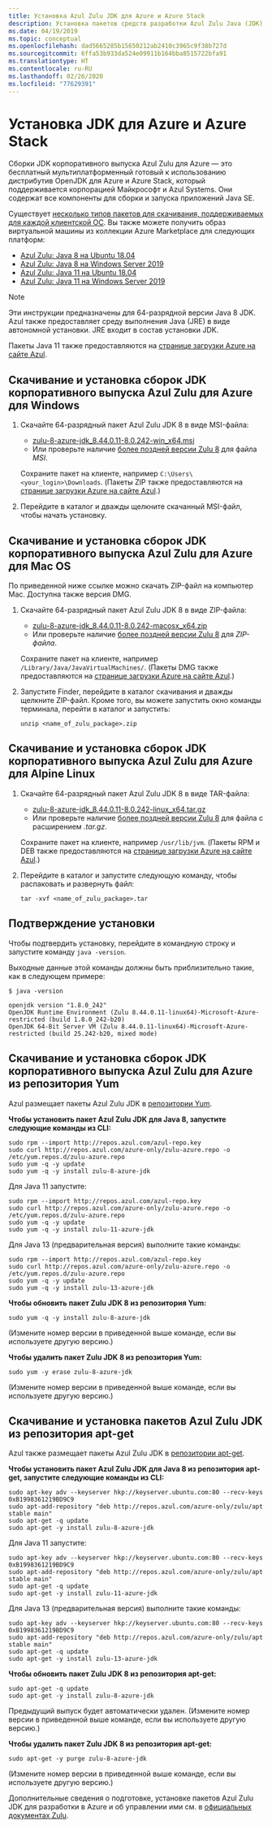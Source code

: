 ```yaml
---
title: Установка Azul Zulu JDK для Azure и Azure Stack
description: Установка пакетов средств разработки Azul Zulu Java (JDK) для разработки в Azure на платформах Windows, Linux и Mac
ms.date: 04/19/2019
ms.topic: conceptual
ms.openlocfilehash: dad5665285b15650212ab2410c3965c9f38b727d
ms.sourcegitcommit: 6ffa53b933da524e09911b164bba8515722bfa91
ms.translationtype: HT
ms.contentlocale: ru-RU
ms.lasthandoff: 02/26/2020
ms.locfileid: "77629391"
---
```

# <a name="install-the-jdk-for-azure-and-azure-stack"></a>Установка JDK для Azure и Azure Stack

Сборки JDK корпоративного выпуска Azul Zulu для Azure — это бесплатный мультиплатформенный готовый к использованию дистрибутив OpenJDK для Azure и Azure Stack, который поддерживается корпорацией Майкрософт и Azul Systems. Они содержат все компоненты для сборки и запуска приложений Java SE.

Существует [несколько типов пакетов для скачивания, поддерживаемых для каждой клиентской ОС](https://www.azul.com/downloads/azure-only/zulu/). Вы также можете получить образ виртуальной машины из коллекции Azure Marketplace для следующих платформ:

* [Azul Zulu: Java 8 на Ubuntu 18.04](https://azuremarketplace.microsoft.com/marketplace/apps/azul.azul-zulu8-ubuntu-1804)
* [Azul Zulu: Java 8 на Windows Server 2019](https://azuremarketplace.microsoft.com/marketplace/apps/azul.azul-zulu8-windows-2019)
* [Azul Zulu: Java 11 на Ubuntu 18.04](https://azuremarketplace.microsoft.com/marketplace/apps/azul.azul-zulu11-ubuntu-1804)
* [Azul Zulu: Java 11 на Windows Server 2019](https://azuremarketplace.microsoft.com/marketplace/apps/azul.azul-zulu11-windows-2019)

> [!NOTE]
> Эти инструкции предназначены для 64-разрядной версии Java 8 JDK. Azul также предоставляет среду выполнения Java (JRE) в виде автономной установки. JRE входит в состав установки JDK.
>
> Пакеты Java 11 также предоставляются на [странице загрузки Azure на сайте Azul](https://www.azul.com/downloads/azure-only/zulu/).

## <a name="download-and-install-the-azul-zulu-for-azure---enterprise-edition-jdk-builds-for-windows"></a>Скачивание и установка сборок JDK корпоративного выпуска Azul Zulu для Azure для Windows

1. Скачайте 64-разрядный пакет Azul Zulu JDK 8 в виде MSI-файла:

   * [zulu-8-azure-jdk_8.44.0.11-8.0.242-win_x64.msi](http://repos.azul.com/azure-only/zulu/packages/zulu-8/8u242/zulu-8-azure-jdk_8.44.0.11-8.0.242-win_x64.msi)
   * Или проверьте наличие [более поздней версии Zulu 8](http://repos.azul.com/azure-only/zulu/packages/zulu-8) для файла *MSI*.

   Сохраните пакет на клиенте, например `C:\Users\<your_login>\Downloads`. (Пакеты ZIP также предоставляются на [странице загрузки Azure на сайте Azul](https://www.azul.com/downloads/azure-only/zulu/).)

2. Перейдите в каталог и дважды щелкните скачанный MSI-файл, чтобы начать установку.

## <a name="download-and-install-the-azul-zulu-for-azure---enterprise-edition-jdk-builds-for-mac"></a>Скачивание и установка сборок JDK корпоративного выпуска Azul Zulu для Azure для Mac OS

По приведенной ниже ссылке можно скачать ZIP-файл на компьютер Mac. Доступна также версия DMG.

1. Скачайте 64-разрядный пакет Azul Zulu JDK 8 в виде ZIP-файла:

   * [zulu-8-azure-jdk_8.44.0.11-8.0.242-macosx_x64.zip](http://repos.azul.com/azure-only/zulu/packages/zulu-8/8u242/zulu-8-azure-jdk_8.44.0.11-8.0.242-macosx_x64.zip)
   * Или проверьте наличие [более поздней версии Zulu 8](http://repos.azul.com/azure-only/zulu/packages/zulu-8) для *ZIP-файла*.

   Сохраните пакет на клиенте, например `/Library/Java/JavaVirtualMachines/`. (Пакеты DMG также предоставляются на [странице загрузки Azure на сайте Azul](https://www.azul.com/downloads/azure-only/zulu/).)

2. Запустите Finder, перейдите в каталог скачивания и дважды щелкните ZIP-файл. Кроме того, вы можете запустить окно команды терминала, перейти в каталог и запустить:

    ```cli
    unzip <name_of_zulu_package>.zip
    ```

## <a name="download-and-install-the-azul-zulu-for-azure---enterprise-edition-jdk-builds-for-alpine-linux"></a>Скачивание и установка сборок JDK корпоративного выпуска Azul Zulu для Azure для Alpine Linux

1. Скачайте 64-разрядный пакет Azul Zulu JDK 8 в виде TAR-файла:

   * [zulu-8-azure-jdk_8.44.0.11-8.0.242-linux_x64.tar.gz](http://repos.azul.com/azure-only/zulu/packages/zulu-8/8u242/zulu-8-azure-jdk_8.44.0.11-8.0.242-linux_x64.tar.gz)
   * Или проверьте наличие [более поздней версии Zulu 8](https://repos.azul.com/azure-only/zulu/packages/zulu-8) для файла с расширением *.tar.gz*.

   Сохраните пакет на клиенте, например `/usr/lib/jvm`. (Пакеты RPM и DEB также предоставляются на [странице загрузки Azure на сайте Azul](https://www.azul.com/downloads/azure-only/zulu/).)

2. Перейдите в каталог и запустите следующую команду, чтобы распаковать и развернуть файл:

    ```cli
    tar -xvf <name_of_zulu_package>.tar
    ```

## <a name="confirm-your-installation"></a>Подтверждение установки

Чтобы подтвердить установку, перейдите в командную строку и запустите команду `java -version`.

Выходные данные этой команды должны быть приблизительно такие, как в следующем примере:

```cli
$ java -version

openjdk version "1.8.0_242"
OpenJDK Runtime Environment (Zulu 8.44.0.11-linux64)-Microsoft-Azure-restricted (build 1.8.0_242-b20)
OpenJDK 64-Bit Server VM (Zulu 8.44.0.11-linux64)-Microsoft-Azure-restricted (build 25.242-b20, mixed mode)
```

## <a name="download-and-install-the-azul-zulu-for-azure---enterprise-edition-jdks-from-a-yum-repository"></a>Скачивание и установка сборок JDK корпоративного выпуска Azul Zulu для Azure из репозитория Yum

Azul размещает пакеты Azul Zulu JDK в [репозитории Yum](https://repos.azul.com/azure-only/zulu-azure.repo).

**Чтобы установить пакет Azul Zulu JDK для Java 8, запустите следующие команды из CLI:**

```cli
sudo rpm --import http://repos.azul.com/azul-repo.key
sudo curl http://repos.azul.com/azure-only/zulu-azure.repo -o /etc/yum.repos.d/zulu-azure.repo
sudo yum -q -y update
sudo yum -q -y install zulu-8-azure-jdk
```

Для Java 11 запустите:

```cli
sudo rpm --import http://repos.azul.com/azul-repo.key
sudo curl http://repos.azul.com/azure-only/zulu-azure.repo -o /etc/yum.repos.d/zulu-azure.repo
sudo yum -q -y update
sudo yum -q -y install zulu-11-azure-jdk
```

Для Java 13 (предварительная версия) выполните такие команды:

```cli
sudo rpm --import http://repos.azul.com/azul-repo.key
sudo curl http://repos.azul.com/azure-only/zulu-azure.repo -o /etc/yum.repos.d/zulu-azure.repo
sudo yum -q -y update
sudo yum -q -y install zulu-13-azure-jdk
```

**Чтобы обновить пакет Zulu JDK 8 из репозитория Yum:**

```cli
sudo yum -q -y install zulu-8-azure-jdk
```

(Измените номер версии в приведенной выше команде, если вы используете другую версию.)

**Чтобы удалить пакет Zulu JDK 8 из репозитория Yum:**

```cli
sudo yum -y erase zulu-8-azure-jdk
```

(Измените номер версии в приведенной выше команде, если вы используете другую версию.)

## <a name="download-and-install-the-azul-zulu-jdks-from-an-apt-get-repository"></a>Скачивание и установка пакетов Azul Zulu JDK из репозитория apt-get

Azul также размещает пакеты Azul Zulu JDK в [репозитории apt-get](https://repos.azul.com/azure-only/zulu/apt).

**Чтобы установить пакет Azul Zulu JDK для Java 8 из репозитория apt-get, запустите следующие команды из CLI:**

```cli
sudo apt-key adv --keyserver hkp://keyserver.ubuntu.com:80 --recv-keys 0xB1998361219BD9C9
sudo apt-add-repository "deb http://repos.azul.com/azure-only/zulu/apt stable main"
sudo apt-get -q update
sudo apt-get -y install zulu-8-azure-jdk
```

Для Java 11 запустите:

```cli
sudo apt-key adv --keyserver hkp://keyserver.ubuntu.com:80 --recv-keys 0xB1998361219BD9C9
sudo apt-add-repository "deb http://repos.azul.com/azure-only/zulu/apt stable main"
sudo apt-get -q update
sudo apt-get -y install zulu-11-azure-jdk
```

Для Java 13 (предварительная версия) выполните такие команды:

```cli
sudo apt-key adv --keyserver hkp://keyserver.ubuntu.com:80 --recv-keys 0xB1998361219BD9C9
sudo apt-add-repository "deb http://repos.azul.com/azure-only/zulu/apt stable main"
sudo apt-get -q update
sudo apt-get -y install zulu-13-azure-jdk
```

**Чтобы обновить пакет Zulu JDK 8 из репозитория apt-get:**

```cli
sudo apt-get -q update
sudo apt-get -y install zulu-8-azure-jdk
```

Предыдущий выпуск будет автоматически удален.
(Измените номер версии в приведенной выше команде, если вы используете другую версию.)

**Чтобы удалить пакет Zulu JDK 8 из репозитория apt-get:**

```cli
sudo apt-get -y purge zulu-8-azure-jdk
```

(Измените номер версии в приведенной выше команде, если вы используете другую версию.)

Дополнительные сведения о подготовке, установке пакетов Azul Zulu JDK для разработки в Azure и об управлении ими см. в [официальных документах Zulu](https://docs.azul.com/zulu/zuludocs/index.htm).
